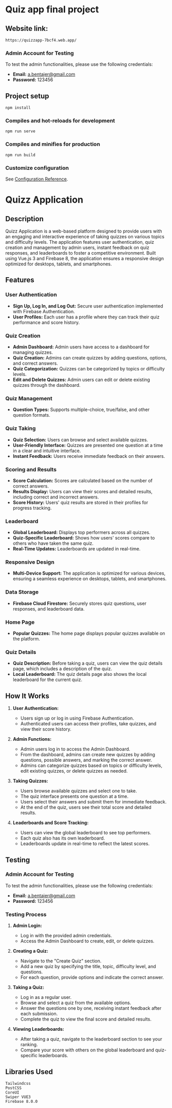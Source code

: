 # Quiz app final project

## Website link:
```
https://quizzapp-7bcf4.web.app/
```

### Admin Account for Testing
To test the admin functionalities, please use the following credentials:
- **Email:** a.bentajer@gmail.com
- **Password:** 123456


## Project setup
```
npm install
```

### Compiles and hot-reloads for development
```
npm run serve
```

### Compiles and minifies for production
```
npm run build
```

### Customize configuration
See [Configuration Reference](https://cli.vuejs.org/config/).
# Quizz Application

## Description

Quizz Application is a web-based platform designed to provide users with an engaging and interactive experience of taking quizzes on various topics and difficulty levels. The application features user authentication, quiz creation and management by admin users, instant feedback on quiz responses, and leaderboards to foster a competitive environment. Built using Vue.js 3 and Firebase 8, the application ensures a responsive design optimized for desktops, tablets, and smartphones.

## Features

### User Authentication
- **Sign Up, Log In, and Log Out:** Secure user authentication implemented with Firebase Authentication.
- **User Profiles:** Each user has a profile where they can track their quiz performance and score history.

### Quiz Creation
- **Admin Dashboard:** Admin users have access to a dashboard for managing quizzes.
- **Quiz Creation:** Admins can create quizzes by adding questions, options, and correct answers.
- **Quiz Categorization:** Quizzes can be categorized by topics or difficulty levels.
- **Edit and Delete Quizzes:** Admin users can edit or delete existing quizzes through the dashboard.

### Quiz Management
- **Question Types:** Supports multiple-choice, true/false, and other question formats.

### Quiz Taking
- **Quiz Selection:** Users can browse and select available quizzes.
- **User-Friendly Interface:** Quizzes are presented one question at a time in a clear and intuitive interface.
- **Instant Feedback:** Users receive immediate feedback on their answers.

### Scoring and Results
- **Score Calculation:** Scores are calculated based on the number of correct answers.
- **Results Display:** Users can view their scores and detailed results, including correct and incorrect answers.
- **Score History:** Users' quiz results are stored in their profiles for progress tracking.

### Leaderboard
- **Global Leaderboard:** Displays top performers across all quizzes.
- **Quiz-Specific Leaderboard:** Shows how users' scores compare to others who have taken the same quiz.
- **Real-Time Updates:** Leaderboards are updated in real-time.

### Responsive Design
- **Multi-Device Support:** The application is optimized for various devices, ensuring a seamless experience on desktops, tablets, and smartphones.

### Data Storage
- **Firebase Cloud Firestore:** Securely stores quiz questions, user responses, and leaderboard data.

### Home Page
- **Popular Quizzes:** The home page displays popular quizzes available on the platform.

### Quiz Details
- **Quiz Description:** Before taking a quiz, users can view the quiz details page, which includes a description of the quiz.
- **Local Leaderboard:** The quiz details page also shows the local leaderboard for the current quiz.

## How It Works

1. **User Authentication:**
   - Users sign up or log in using Firebase Authentication.
   - Authenticated users can access their profiles, take quizzes, and view their score history.

2. **Admin Functions:**
   - Admin users log in to access the Admin Dashboard.
   - From the dashboard, admins can create new quizzes by adding questions, possible answers, and marking the correct answer.
   - Admins can categorize quizzes based on topics or difficulty levels, edit existing quizzes, or delete quizzes as needed.

3. **Taking Quizzes:**
   - Users browse available quizzes and select one to take.
   - The quiz interface presents one question at a time.
   - Users select their answers and submit them for immediate feedback.
   - At the end of the quiz, users see their total score and detailed results.

4. **Leaderboards and Score Tracking:**
   - Users can view the global leaderboard to see top performers.
   - Each quiz also has its own leaderboard.
   - Leaderboards update in real-time to reflect the latest scores.

## Testing

### Admin Account for Testing
To test the admin functionalities, please use the following credentials:
- **Email:** a.bentajer@gmail.com
- **Password:** 123456

### Testing Process

1. **Admin Login:**
   - Log in with the provided admin credentials.
   - Access the Admin Dashboard to create, edit, or delete quizzes.

2. **Creating a Quiz:**
   - Navigate to the "Create Quiz" section.
   - Add a new quiz by specifying the title, topic, difficulty level, and questions.
   - For each question, provide options and indicate the correct answer.

3. **Taking a Quiz:**
   - Log in as a regular user.
   - Browse and select a quiz from the available options.
   - Answer the questions one by one, receiving instant feedback after each submission.
   - Complete the quiz to view the final score and detailed results.

4. **Viewing Leaderboards:**
   - After taking a quiz, navigate to the leaderboard section to see your ranking.
   - Compare your score with others on the global leaderboard and quiz-specific leaderboards.

## Libraries Used

```
Tailwindcss
PostCSS
CoreUI
Swiper VUE3
Firebase 8.0.0
```
